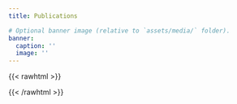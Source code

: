 ```yaml
---
title: Publications

# Optional banner image (relative to `assets/media/` folder).
banner:
  caption: ''
  image: ''
---
```


{{< rawhtml >}}
<script src="https://bibbase.org/show?bib=https%3A%2F%2Fbibbase.org%2Fnetwork%2Ffiles%2Fr2Pvn6jcg63gpfeZq&noBootstrap=1&jsonp=1"></script>
{{< /rawhtml >}}
